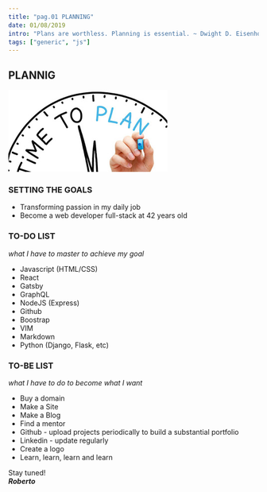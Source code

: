 ```yaml
---
title: "pag.01 PLANNING"
date: 01/08/2019
intro: "Plans are worthless. Planning is essential. ~ Dwight D. Eisenhower"
tags: ["generic", "js"]
---
```

## PLANNIG

![dune](../images/blogplan.jpg)

### SETTING THE GOALS

- Transforming passion in my daily job  
- Become a web developer full-stack at 42 years old

### TO-DO LIST
*what I have to master to achieve my goal*

- Javascript (HTML/CSS)
- React 
- Gatsby
- GraphQL
- NodeJS (Express)
- Github
- Boostrap
- VIM
- Markdown
- Python (Django, Flask, etc)

### TO-BE LIST
*what I have to do to become what I want*

- Buy a domain
- Make a Site
- Make a Blog 
- Find a mentor
- Github - upload projects periodically to build a substantial portfolio
- Linkedin - update regularly
- Create a logo
- Learn, learn, learn and learn

Stay tuned!  
***Roberto***